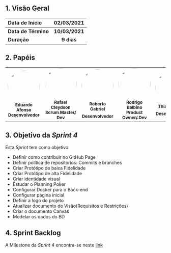 
## 1. Visão Geral

| Data de Início | 02/03/2021 |
|:--|:--:|
| **Data de Término** | **10/03/2021** |
| **Duração** | **9 dias** |

## 2. Papéis

<table>
    <tr>
     <!-- Eduardo   -->
        <td align="center"><a href="https://github.com/oEduardoAfonso"><img style="border-radius: 50%;" src="https://avatars.githubusercontent.com/u/54921791?s=400&u=12d7cd0e0fdb7e4540dd786c4cc936167d8b7666&v=4" width="100px;" alt=""/><br /><sub><b>Eduardo Afonso</b><br><b>Desenvolvedor</b></sub></a><br /><a href="https://github.com/DanielPortods"></a></td>
     <!-- Raphael -->
        <td align="center"><a href="https://github.com/RcleydsonR">
        <img style="border-radius: 50%;" src="https://avatars.githubusercontent.com/u/74625814?s=460&u=c3b77eaa289d931e139e184d494e0151956372a8&v=4"width="100px;" alt=""/>
        <br /><sub><b>Rafael Cleydson</b><br><b>Scrum Master/ Dev</b></sub></a><br /><a href="https://github.com/Bruno-Felix"></a></td>
    <!-- Roberto  -->
        <td align="center"><a href="https://github.com/mangabeiras"><img style="border-radius: 50%;" src="https://avatars.githubusercontent.com/u/54643519?s=400&u=e818422fc51e3e58e20e2bfc28bcdcd96a3acf62&v=4" width="100px;" alt=""/><br /><sub><b>Roberto Gabriel</b><br><b>Desenvolvedor</sub></a><br /><a href="https://github.com/emysdias"></a></td>
     <!-- Rodrigo     -->
        <td align="center"><a href=https://github.com/Balbinoo><img style="border-radius: 50%;" src="https://avatars.githubusercontent.com/u/54644626?s=400&u=8d36fb668cd69ccd23d5827ae9e1b86a937eefa1&v=4" width="100px;" alt=""/><br /><sub><b>Rodrigo Balbino</b><br><b>Product Owner/ Dev</b></sub></a><br /><a href="https://github.com/DenysRogeres"></a></td>
    <!-- Thiago  -->
        <td align="center"><a href=https://github.com/thiagohdaqw><img style="border-radius: 50%;" src="https://avatars.githubusercontent.com/u/54081877?s=400&u=c1add0666adbf836efe972df83a854185477c2cc&v=4" width="100px;" alt=""/><br /><sub><b>Thiago Paiva</b><br><b>Desenvolvedor</sub></a><br /><a href="https://github.com/daniel-bm"></a></td>
     <!-- Victor -->
        <td align="center"><a href=https://github.com/victorhugo21><img style="border-radius: 50%;" src="https://avatars.githubusercontent.com/u/54643372?s=400&u=662c17b015a365ca35b5b4ea519c0fd64fd00184&v=4" width="100px;" alt=""/><br /><sub><b>Victor Hugo</b><br><b>Desenvolvedor</sub></a><br /><a href="https://github.com/enzoggqs"></a></td>
        </tr>
    </table>
    
## 3. Objetivo da _Sprint 4_

<p align="justify">Esta <i>Sprint</i> tem como objetivo:</p>

- Definir como contribuir no GitHub Page
- Definir política de repositórios: Commits e branches
- Criar Protótipo de baixa Fidelidade
- Criar Protótipo de alta Fidelidade
- Criar identidade visual
- Estudar o Planning Poker
- Configurar Docker para o Back-end
- Configurar página inicial
- Definir a logo do projeto
- Atualizar documento de Visão(Requisitos e Restrições)
- Criar o documento Canvas
- Modelar os dados do BD

## 4. Sprint Backlog

A Milestone da _Sprint_ 4 encontra-se neste [link](https://github.com/fga-eps-mds/2020.2-Anunbis/milestone/5)